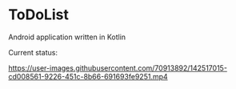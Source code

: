 # ToDoList
Android application written in Kotlin

Current status:


https://user-images.githubusercontent.com/70913892/142517015-cd008561-9226-451c-8b66-691693fe9251.mp4

